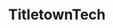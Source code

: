 ---
layout: firm_page
title: "TitletownTech"
id: "titletowntech.com"
permalink: "/titletowntechtitletowntech.com/"
website: "https://www.titletowntech.com"
offices: "Green Bay (United States)"
investment_stages: "Pre-Seed, Seed, Series A"
portfolio_companies: "Allergy Amulet, Boost, Demiplane, GenLogs, Oculogica, Realta Fusion, Springbok, Trusted Health, ALO, ChemDirect, Feeling Great, IVO Systems, Overtime, Renaissant, StatusPRO, Tusk, Aramid Technologies, Configure, Flamingo, Metify, PorterLogic, SeedLinked, Stemloop, Waldo, Aryv, Croux, Fork Farms, Midwest Games, RAIC Labs, Slate, Technova Industries, Vayu"
portfolio_link: "https://www.titletowntech.com/portfolio"
investment_markets: "Sports, Media & Entertainment, Health & Wellness, Agriculture, Water & Energy, Manufacturing & Construction, Supply Chain & Logistics"
founded_year: "2019"
description: "TitletownTech is a venture capital firm formed through a partnership between the Green Bay Packers and Microsoft. They invest in early-stage, scalable ventures with exceptional founders focusing on digitally transforming industries. Their investment focus is on startups with significant growth potential, particularly those in Wisconsin and the Midwest."
linkedin: "https://www.linkedin.com/company/titletowntech/"
twitter: "https://twitter.com/TitletownTechGB"
instagram: ""
team_page: "https://www.titletowntech.com/team"
investor_type: "Venture Capital"
crunchbase: ""
pitchbook: "https://pitchbook.com/profiles/investor/221962-69"

# SEO Optimization
meta_title: "TitletownTech - VC Firm - projectstartups.com"
meta_description: "TitletownTech, TitletownTech is a venture capital firm formed through a partnership between the Green Bay Packers and Microsoft. They invest in early-stage, scalable..."
meta_keywords: "TitletownTech, Sports, Media & Entertainment, Health & Wellness, Agriculture, Water & Energy, Manufacturing & Construction, Supply Chain & Logistics, VC firm, venture capital, startup investor, projectstartups.com"
canonical_url: "https://vc.projectstartups.com/titletowntechtitletowntech.com/"
---